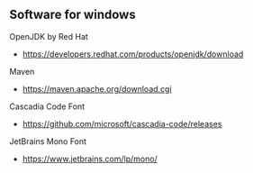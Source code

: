 ## Software for windows

OpenJDK by Red Hat
- https://developers.redhat.com/products/openjdk/download

Maven
- https://maven.apache.org/download.cgi

Cascadia Code Font
- https://github.com/microsoft/cascadia-code/releases

JetBrains Mono Font
- https://www.jetbrains.com/lp/mono/
